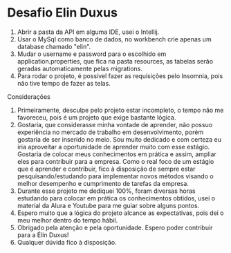 # Desafio Elin Duxus

1. Abrir a pasta da API em alguma IDE, usei o Intellij.
2. Usar o MySql como banco de dados, no workbench crie apenas um database chamado "elin".
3. Mudar o username e password para o escolhido em application.properties, que fica na pasta resources, as tabelas serão geradas automaticamente pelas migrations.
4. Para rodar o projeto, é possível fazer as requisições pelo Insomnia, pois não tive tempo de fazer as telas.

Considerações
1. Primeiramente, desculpe pelo projeto estar incompleto, o tempo não me favoreceu, pois é um projeto que exige bastante lógica. 
2. Gostaria, que considerasse minha vontade de aprender, não possuo experiência no mercado de trabalho em desenvolvimento, porém gostaria de ser inserido no meio. Sou muito dedicado e com certeza eu iria aproveitar a oportunidade de aprender muito com esse estágio. Gostaria de colocar meus conhecimentos em prática e assim, ampliar eles para contribuir para a empresa. Como o real foco de um estágio que é aprender e contribuir, fico à disposição de sempre estar pesquisando/estudando para implementar novos métodos visando o melhor desempenho e cumprimento de tarefas da empresa.
3. Durante esse projeto me dediquei 100%, foram diversas horas estudando para colocar em prática os conhecimentos obtidos, usei o material da Alura e Youtube para me guiar sobre alguns pontos.
4. Espero muito que a lógica do projeto alcance as expectativas, pois dei o meu melhor dentro do tempo hábil.
5. Obrigado pela atenção e pela oportunidade. Espero poder contribuir para a Élin Duxus!
2. Qualquer dúvida fico à disposição.
